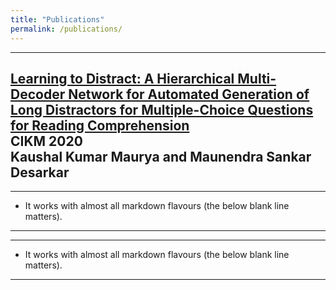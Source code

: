 ```yaml
---
title: "Publications"
permalink: /publications/
---
```


---
[Learning to Distract: A Hierarchical Multi-Decoder Network for Automated Generation of Long Distractors for Multiple-Choice Questions for Reading Comprehension]()  
CIKM 2020  
**Kaushal Kumar Maurya** and Maunendra Sankar Desarkar
---

---
* It works with almost all markdown flavours (the below blank line matters).
---

---
* It works with almost all markdown flavours (the below blank line matters).
---

